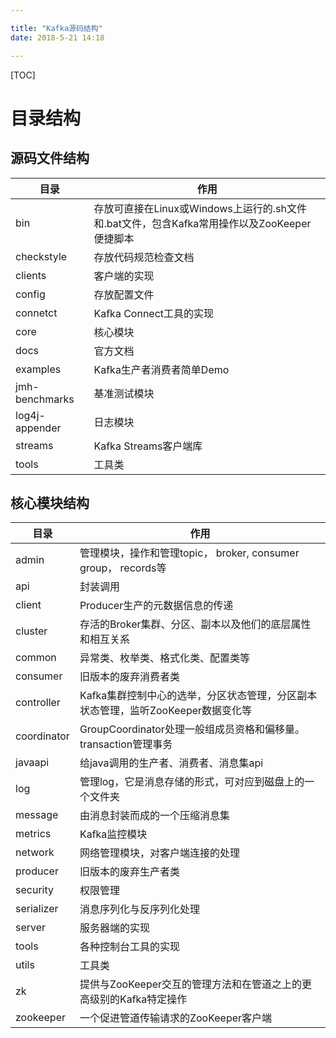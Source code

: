 ```yaml
---

title: "Kafka源码结构"
date: 2018-5-21 14:18

---
```


[TOC]

# 目录结构

## 源码文件结构

目录 | 作用
--- | ---
bin | 存放可直接在Linux或Windows上运行的.sh文件和.bat文件，包含Kafka常用操作以及ZooKeeper便捷脚本
checkstyle | 存放代码规范检查文档
clients | 客户端的实现
config | 存放配置文件
connetct | Kafka Connect工具的实现
core | 核心模块
docs | 官方文档
examples | Kafka生产者消费者简单Demo
jmh-benchmarks | 基准测试模块
log4j-appender | 日志模块
streams | Kafka Streams客户端库
tools | 工具类

## 核心模块结构

目录 | 作用
--- | ---
admin | 管理模块，操作和管理topic， broker, consumer group， records等
api | 封装调用
client | Producer生产的元数据信息的传递
cluster | 存活的Broker集群、分区、副本以及他们的底层属性和相互关系
common | 异常类、枚举类、格式化类、配置类等
consumer | 旧版本的废弃消费者类
controller | Kafka集群控制中心的选举，分区状态管理，分区副本状态管理，监听ZooKeeper数据变化等
coordinator | GroupCoordinator处理一般组成员资格和偏移量。transaction管理事务
javaapi | 给java调用的生产者、消费者、消息集api
log | 管理log，它是消息存储的形式，可对应到磁盘上的一个文件夹
message | 由消息封装而成的一个压缩消息集
metrics | Kafka监控模块
network | 网络管理模块，对客户端连接的处理
producer | 旧版本的废弃生产者类
security | 权限管理
serializer | 消息序列化与反序列化处理
server | 服务器端的实现
tools | 各种控制台工具的实现
utils | 工具类
zk | 提供与ZooKeeper交互的管理方法和在管道之上的更高级别的Kafka特定操作
zookeeper | 一个促进管道传输请求的ZooKeeper客户端
